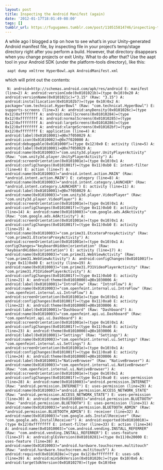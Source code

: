 ```yaml
---
layout: post
title: Inspecting the Android Manifest (again)
date: '2012-01-17T18:01:49-08:00'
tags: []
tumblr_url: https://fugugames.tumblr.com/post/110515814746/inspecting-the-android-manifest-again
---
```

A while ago I blogged a tip on how to see what’s in your Unity-generated Android manifest file, by inspecting file in your project’s temp/stage directory right after you perform a build. However, that directory disappears when you change projects or exit Unity. What to do after that? Use the aapt tool in your Android SDK (under the platform-tools directory), like this:

`
aapt dump xmltree HyperBowl.apk AndroidManifest.xml`

which will print out the contents:

`
N: android=http://schemas.android.com/apk/res/android
  E: manifest (line=2)
    A: android:versionCode(0x0101021b)=(type 0x10)0x20
    A: android:versionName(0x0101021c)="3.15" (Raw: "3.15")
    A: android:installLocation(0x010102b7)=(type 0x10)0x2
    A: package="com.technicat.HyperBowl" (Raw: "com.technicat.HyperBowl")
    E: supports-screens (line=3)
      A: android:anyDensity(0x0101026c)=(type 0x12)0xffffffff
      A: android:smallScreens(0x01010284)=(type 0x12)0xffffffff
      A: android:normalScreens(0x01010285)=(type 0x12)0xffffffff
      A: android:largeScreens(0x01010286)=(type 0x12)0xffffffff
      A: android:xlargeScreens(0x010102bf)=(type 0x12)0xffffffff
    E: application (line=4)
      A: android:label(0x01010001)=@0x7f050029
      A: android:icon(0x01010002)=@0x7f020000
      A: android:debuggable(0x0101000f)=(type 0x12)0x0
      E: activity (line=5)
        A: android:label(0x01010001)=@0x7f050029
        A: android:name(0x01010003)="com.unity3d.player.UnityPlayerActivity" (Raw: "com.unity3d.player.UnityPlayerActivity")
        A: android:screenOrientation(0x0101001e)=(type 0x10)0x1
        A: android:configChanges(0x0101001f)=(type 0x11)0xb0
        E: intent-filter (line=6)
          E: action (line=7)
            A: android:name(0x01010003)="android.intent.action.MAIN" (Raw: "android.intent.action.MAIN")
          E: category (line=8)
            A: android:name(0x01010003)="android.intent.category.LAUNCHER" (Raw: "android.intent.category.LAUNCHER")
      E: activity (line=11)
        A: android:label(0x01010001)=@0x7f050029
        A: android:name(0x01010003)="com.unity3d.player.VideoPlayer" (Raw: "com.unity3d.player.VideoPlayer")
        A: android:screenOrientation(0x0101001e)=(type 0x10)0x1
        A: android:configChanges(0x0101001f)=(type 0x11)0xb0
      E: activity (line=14)
        A: android:name(0x01010003)="com.google.ads.AdActivity" (Raw: "com.google.ads.AdActivity")
        A: android:screenOrientation(0x0101001e)=(type 0x10)0x1
        A: android:configChanges(0x0101001f)=(type 0x11)0xb0
      E: activity (line=15)
        A: android:name(0x01010003)="com.prime31.EtceteraProxyActivity" (Raw: "com.prime31.EtceteraProxyActivity")
        A: android:screenOrientation(0x0101001e)=(type 0x10)0x1
        A: configChanges="keyboardHidden|orientation" (Raw: "keyboardHidden|orientation")
      E: activity (line=17)
        A: android:name(0x01010003)="com.prime31.WebViewActivity" (Raw: "com.prime31.WebViewActivity")
        A: android:configChanges(0x0101001f)=(type 0x11)0x80
      E: activity (line=19)
        A: android:name(0x01010003)="com.prime31.P31VideoPlayerActivity" (Raw: "com.prime31.P31VideoPlayerActivity")
        A: android:configChanges(0x0101001f)=(type 0x11)0xb0
      E: activity (line=21)
        A: android:theme(0x01010000)=@0x1030006
        A: android:label(0x01010001)="IntroFlow" (Raw: "IntroFlow")
        A: android:name(0x01010003)="com.openfeint.internal.ui.IntroFlow" (Raw: "com.openfeint.internal.ui.IntroFlow")
        A: android:screenOrientation(0x0101001e)=(type 0x10)0x1
        A: android:configChanges(0x0101001f)=(type 0x11)0xa0
      E: activity (line=22)
        A: android:theme(0x01010000)=@0x1030006
        A: android:label(0x01010001)="Dashboard" (Raw: "Dashboard")
        A: android:name(0x01010003)="com.openfeint.api.ui.Dashboard" (Raw: "com.openfeint.api.ui.Dashboard")
        A: android:screenOrientation(0x0101001e)=(type 0x10)0x1
        A: android:configChanges(0x0101001f)=(type 0x11)0xa0
      E: activity (line=23)
        A: android:theme(0x01010000)=@0x1030006
        A: android:label(0x01010001)="Settings" (Raw: "Settings")
        A: android:name(0x01010003)="com.openfeint.internal.ui.Settings" (Raw: "com.openfeint.internal.ui.Settings")
        A: android:screenOrientation(0x0101001e)=(type 0x10)0x1
        A: android:configChanges(0x0101001f)=(type 0x11)0xa0
      E: activity (line=24)
        A: android:theme(0x01010000)=@0x1030006
        A: android:label(0x01010001)="NativeBrowser" (Raw: "NativeBrowser")
        A: android:name(0x01010003)="com.openfeint.internal.ui.NativeBrowser" (Raw: "com.openfeint.internal.ui.NativeBrowser")
        A: android:screenOrientation(0x0101001e)=(type 0x10)0x1
        A: android:configChanges(0x0101001f)=(type 0x11)0xa0
    E: uses-permission (line=28)
      A: android:name(0x01010003)="android.permission.INTERNET" (Raw: "android.permission.INTERNET")
    E: uses-permission (line=29)
      A: android:name(0x01010003)="android.permission.ACCESS_NETWORK_STATE" (Raw: "android.permission.ACCESS_NETWORK_STATE")
    E: uses-permission (line=30)
      A: android:name(0x01010003)="android.permission.BLUETOOTH" (Raw: "android.permission.BLUETOOTH")
    E: uses-permission (line=31)
      A: android:name(0x01010003)="android.permission.BLUETOOTH_ADMIN" (Raw: "android.permission.BLUETOOTH_ADMIN")
    E: receiver (line=32)
      A: android:name(0x01010003)="com.google.ads.InstallReceiver" (Raw: "com.google.ads.InstallReceiver")
      A: android:exported(0x01010010)=(type 0x12)0xffffffff
      E: intent-filter (line=33)
        E: action (line=34)
          A: android:name(0x01010003)="com.android.vending.INSTALL_REFERRER" (Raw: "com.android.vending.INSTALL_REFERRER")
    E: uses-feature (line=37)
      A: android:glEsVersion(0x01010281)=(type 0x11)0x20000
    E: uses-feature (line=38)
      A: android:name(0x01010003)="android.hardware.touchscreen.multitouch" (Raw: "android.hardware.touchscreen.multitouch")
      A: android:required(0x0101028e)=(type 0x12)0xffffffff
    E: uses-sdk (line=39)
      A: android:minSdkVersion(0x0101020c)=(type 0x10)0x6
      A: android:targetSdkVersion(0x01010270)=(type 0x10)0xe`

